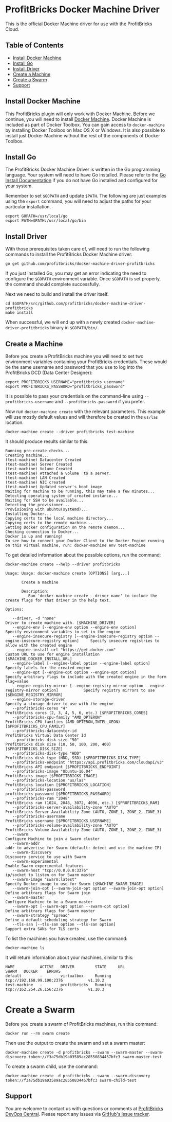 # ProfitBricks Docker Machine Driver

This is the official Docker Machine driver for use with the ProfitBricks Cloud.

## Table of Contents
* [Install Docker Machine](#install-docker-machine)
* [Install Go](#install-go)
* [Install Driver](#install-driver)
* [Create a Machine](#create-a-machine)
* [Create a Swarm](#create-a-swarm)
* [Support](#support)

## Install Docker Machine

This ProfitBricks plugin will only work with Docker Machine. Before we continue, you will need to install [Docker Machine](https://docs.docker.com/machine/install-machine/). Docker Machine is included as part of Docker Toolbox. You can gain access to `docker-machine` by installing Docker Toolbox on Mac OS X or Windows. It is also possible to install just Docker Machine without the rest of the components of Docker Toolbox.

## Install Go

The ProfitBricks Docker Machine Driver is written in the Go programming language. Your system will need to have Go installed. Please refer to the [Go Install Documentation](https://golang.org/doc/install) if you do not have Go installed and configured for your system.

Remember to set `$GOPATH` and update `$PATH`. The following are just examples using the `export` command, you will need to adjust the paths for your particular installation.

    export GOPATH=/usr/local/go
    export PATH=$PATH:/usr/local/go/bin

## Install Driver

With those prerequisites taken care of, will need to run the following commands to install the ProfitBricks Docker Machine driver:

    go get github.com/profitbricks/docker-machine-driver-profitbricks

If you just installed Go, you may get an error indicating the need to configure the `$GOPATH` environment variable. Once `$GOPATH` is set properly, the command should complete successfully.

Next we need to build and install the driver itself.

    cd $GOPATH/src/github.com/profitbricks/docker-machine-driver-profitbricks
    make install

When successful, we will end up with a newly created `docker-machine-driver-profitbricks` binary in `$GOPATH/bin/`.

## Create a Machine

Before you create a ProfitBricks machine you will need to set two environment variables containing your ProfitBricks credentials. These would be the same username and password that you use to log into the ProfitBricks DCD (Data Center Designer):

    export PROFITBRICKS_USERNAME="profitbricks_username"
    export PROFITBRICKS_PASSWORD="profitbricks_password"

It is possible to pass your credentials on the command-line using `--profitbricks-username` and `--profitbricks-password` if you prefer.

Now run `docker-machine create` with the relevant parameters. This example will use mostly default values and will therefore be created in the `us/las` location.

    docker-machine create --driver profitbricks test-machine

It should produce results similar to this:

```
Running pre-create checks...
Creating machine...
(test-machine) Datacenter Created
(test-machine) Server Created
(test-machine) Volume Created
(test-machine) Attached a volume  to a server.
(test-machine) LAN Created
(test-machine) NIC created
(test-machine) Updated server's boot image
Waiting for machine to be running, this may take a few minutes...
Detecting operating system of created instance...
Waiting for SSH to be available...
Detecting the provisioner...
Provisioning with ubuntu(systemd)...
Installing Docker...
Copying certs to the local machine directory...
Copying certs to the remote machine...
Setting Docker configuration on the remote daemon...
Checking connection to Docker...
Docker is up and running!
To see how to connect your Docker Client to the Docker Engine running on this virtual machine, run: docker-machine env test-machine

```

To get detailed information about the possible options,  run the command:

`docker-machine create --help --driver profitbricks`

```
Usage: Usage: docker-machine create [OPTIONS] [arg...]

       Create a machine

       Description:
          Run 'docker-machine create --driver name' to include the create flags for that driver in the help text.

Options:
   
   --driver, -d "none"                                                                                  Driver to create machine with. [$MACHINE_DRIVER]
   --engine-env [--engine-env option --engine-env option]                                               Specify environment variables to set in the engine
   --engine-insecure-registry [--engine-insecure-registry option --engine-insecure-registry option]     Specify insecure registries to allow with the created engine
   --engine-install-url "https://get.docker.com"                                                        Custom URL to use for engine installation [$MACHINE_DOCKER_INSTALL_URL]
   --engine-label [--engine-label option --engine-label option]                                         Specify labels for the created engine
   --engine-opt [--engine-opt option --engine-opt option]                                               Specify arbitrary flags to include with the created engine in the form flag=value
   --engine-registry-mirror [--engine-registry-mirror option --engine-registry-mirror option]           Specify registry mirrors to use [$ENGINE_REGISTRY_MIRROR]
   --engine-storage-driver                                                                              Specify a storage driver to use with the engine
   --profitbricks-cores "4"                                                                             ProfitBricks cores (2, 3, 4, 5, 6, etc.) [$PROFITBRICKS_CORES]
   --profitbricks-cpu-family "AMD_OPTERON"                                                              ProfitBricks CPU families (AMD_OPTERON,INTEL_XEON) [$PROFITBRICKS_CPU_FAMILY]
   --profitbricks-datacenter-id                                                                         ProfitBricks Virtual Data Center Id
   --profitbricks-disk-size "50"                                                                        ProfitBricks disk size (10, 50, 100, 200, 400) [$PROFITBRICKS_DISK_SIZE]
   --profitbricks-disk-type "HDD"                                                                       ProfitBricks disk type (HDD, SSD) [$PROFITBRICKS_DISK_TYPE]
   --profitbricks-endpoint "https://api.profitbricks.com/cloudapi/v3"                                   ProfitBricks API endpoint [$PROFITBRICKS_ENDPOINT]
   --profitbricks-image "Ubuntu-16.04"                                                                  ProfitBricks image [$PROFITBRICKS_IMAGE]
   --profitbricks-location "us/las"                                                                     ProfitBricks location [$PROFITBRICKS_LOCATION]
   --profitbricks-password                                                                              profitbricks password [$PROFITBRICKS_PASSWORD]
   --profitbricks-ram "2048"                                                                            ProfitBricks ram (1024, 2048, 3072, 4096, etc.) [$PROFITBRICKS_RAM]
   --profitbricks-server-availability-zone "AUTO"                                                       ProfitBricks Server Availability Zone (AUTO, ZONE_1, ZONE_2, ZONE_3)
   --profitbricks-username                                                                              ProfitBricks username [$PROFITBRICKS_USERNAME]
   --profitbricks-volume-availability-zone "AUTO"                                                       ProfitBricks Volume Availability Zone (AUTO, ZONE_1, ZONE_2, ZONE_3)
   --swarm                                                                                              Configure Machine to join a Swarm cluster
   --swarm-addr                                                                                         addr to advertise for Swarm (default: detect and use the machine IP)
   --swarm-discovery                                                                                    Discovery service to use with Swarm
   --swarm-experimental                                                                                 Enable Swarm experimental features
   --swarm-host "tcp://0.0.0.0:3376"                                                                    ip/socket to listen on for Swarm master
   --swarm-image "swarm:latest"                                                                         Specify Docker image to use for Swarm [$MACHINE_SWARM_IMAGE]
   --swarm-join-opt [--swarm-join-opt option --swarm-join-opt option]                                   Define arbitrary flags for Swarm join
   --swarm-master                                                                                       Configure Machine to be a Swarm master
   --swarm-opt [--swarm-opt option --swarm-opt option]                                                  Define arbitrary flags for Swarm master
   --swarm-strategy "spread"                                                                            Define a default scheduling strategy for Swarm
   --tls-san [--tls-san option --tls-san option]                                                        Support extra SANs for TLS certs
```

To list the machines you have created, use the command:

    docker-machine ls

It will return information about your machines, similar to this:

```
NAME           ACTIVE   DRIVER         STATE     URL                         SWARM   DOCKER    ERRORS
default        -        virtualbox     Running   tcp://192.168.99.100:2376           v1.10.2
test-machine   -        profitbricks   Running   tcp://162.254.26.156:2376           v1.10.3

```

# Create a Swarm

Before you create a swarm of ProfitBricks machines, run this command:

    docker run --rm swarm create

Then use the output to create the swarm and set a swarm master:

    docker-machine create -d profitbricks --swarm --swarm-master --swarm-discovery token://f3a75db19a03589ac28550834457bfc3 swarm-master-test

To create a swarm child, use the command:

```docker-machine create -d profitbricks --swarm --swarm-discovery token://f3a75db19a03589ac28550834457bfc3 swarm-child-test```

## Support

You are welcome to contact us with questions or comments at [ProfitBricks DevOps Central](https://devops.profitbricks.com/). Please report any issues via [GitHub's issue tracker](https://github.com/profitbricks/docker-machine-driver-profitbricks/issues).